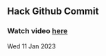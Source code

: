 
 ## Hack Github Commit 
 ### Watch video <a href="https://www.youtube.com">here</a> 
 Wed 11 Jan 2023 
